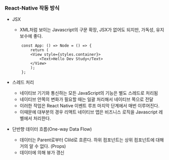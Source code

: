 ### React-Native 작동 방식
- JSX
    - XML처럼 보이는 Javascript의 구문 확장, JSX가 없어도 되지만, 가독성, 유지보수에 좋다.
    ``` 예시
        const App: () => Node = () => {
            return (
            <View style={styles.container}>
                <Text>Hello Dev Study</Text>
            </View>
            );
        };
    ```

- 스레드 처리
    - 네이티브 기기와 통신하는 모든 JavaScript의 기능은 별도 스레드로 처리됨
    - 네이티브 안쪽의 변화가 필요할 때는 일괄 처리해서 네이티브 쪽으로 전달
    - 이러한 작업은 React Native 이벤트 루프 마지막 단계에서 매번 이루어진다.
    - 이때문에 대부분의 경우 리액트 네이티브 앱은 비즈니스 로직을 Javascript 레벨에서 처리한다.

- 단반향 데이터 흐름(One-way Data Flow)
    -  데이터는 Parent로부터 Clild로 흐른다. 하위 컴포넌트는 상위 컴포넌트에 대해 거의 알 수 없다. (Props)
    -  데이터에 의해 뷰가 갱신
